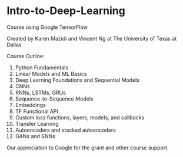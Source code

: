 # Intro-to-Deep-Learning
Course using Google TensorFlow

Created by Karen Mazidi and Vincent Ng
at The University of Texas at Dallas

Course Outline:

1. Python Fundamentals
2. Linear Models and ML Basics
3. Deep Learning Foundations and Sequential Models
4. CNNs
5. RNNs, LSTMs, GRUs
6. Sequence-to-Sequence Models
7. Embeddings
8. TF Functional API
9. Custom loss functions, layers, models, and callbacks
10. Transfer Learning
11. Autoencoders and stacked autoencoders
12. GANs and SNNs


Our appreciation to Google for the grant and other course support. 
